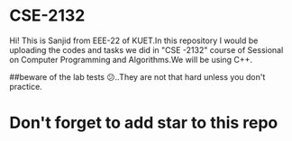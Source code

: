 # CSE-2132
Hi!
This is Sanjid from EEE-22 of KUET.In this repository I would be uploading the codes and tasks we did in "CSE -2132" course of Sessional on Computer Programming and Algorithms.We will be using C++.

##beware of the lab tests 😕..They are not that hard unless you don't practice.

# Don't forget to add star to this repo
